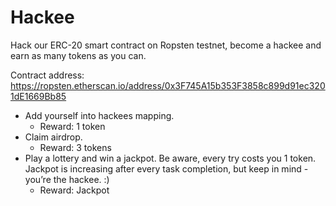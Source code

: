 # Hackee

Hack our ERC-20 smart contract on Ropsten testnet, become a hackee and earn as many tokens as you can.

Contract address: https://ropsten.etherscan.io/address/0x3F745A15b353F3858c899d91ec3201dE1669Bb85

* Add yourself into hackees mapping.
  * Reward: 1 token
* Claim airdrop.
  * Reward: 3 tokens
* Play a lottery and win a jackpot. Be aware, every try costs you 1 token. Jackpot is increasing after every task completion, but keep in mind - you’re the hackee. :)
  * Reward: Jackpot
